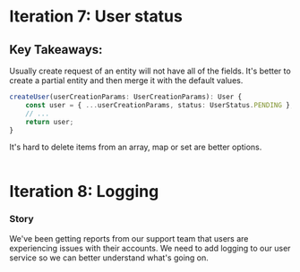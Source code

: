 # Iteration 7: User status

## Key Takeaways:

Usually create request of an entity will not have all of the fields. It's better to create a partial entity and then merge it with the default values.

```typescript
createUser(userCreationParams: UserCreationParams): User {
    const user = { ...userCreationParams, status: UserStatus.PENDING };
    // ...
    return user;
}
```

It's hard to delete items from an array, map or set are better options.

```typescript

```

# Iteration 8: Logging

### Story

We've been getting reports from our support team that users are experiencing issues with their accounts. We need to add logging to our user service so we can better understand what's going on.
